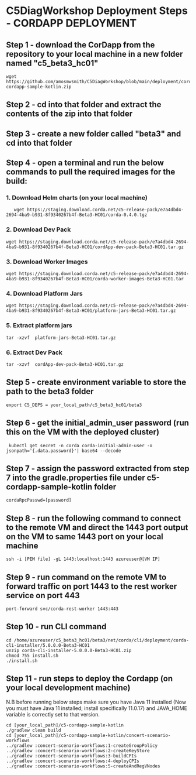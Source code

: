 # C5DiagWorkshop Deployment Steps - CORDAPP DEPLOYMENT

## Step 1 - download the CorDapp from the repository to your local machine in a new folder named "c5_beta3_hc01"

```
wget https://github.com/amosmwsmith/C5DiagWorkshop/blob/main/deployment/cordapp/c5-cordapp-sample-kotlin.zip
```

## Step 2 - cd into that folder and extract the contents of the zip into that folder

## Step 3 - create a new folder called "beta3" and cd into that folder

## Step 4 - open a terminal and run the below commands to pull the required images for the build:

### 1. Download Helm charts (on your local machine)
```
   wget https://staging.download.corda.net/c5-release-pack/e7a4dbd4-2694-4ba9-b931-8f9340267b4f-Beta3-HC01/corda-0.4.0.tgz 
```

### 2. Download Dev Pack
```
wget https://staging.download.corda.net/c5-release-pack/e7a4dbd4-2694-4ba9-b931-8f9340267b4f-Beta3-HC01/cordApp-dev-pack-Beta3-HC01.tar.gz
```

### 3. Download Worker Images
```
wget https://staging.download.corda.net/c5-release-pack/e7a4dbd4-2694-4ba9-b931-8f9340267b4f-Beta3-HC01/corda-worker-images-Beta3-HC01.tar
```

### 4. Download Platform Jars
```
wget https://staging.download.corda.net/c5-release-pack/e7a4dbd4-2694-4ba9-b931-8f9340267b4f-Beta3-HC01/platform-jars-Beta3-HC01.tar.gz
```

### 5. Extract platform jars

```
tar -xzvf  platform-jars-Beta3-HC01.tar.gz
```

### 6. Extract Dev Pack

```
tar -xzvf  cordApp-dev-pack-Beta3-HC01.tar.gz
```

## Step 5 - create environment variable to store the path to the beta3 folder

```
export C5_DEPS = your_local_path/c5_beta3_hc01/beta3
```

## Step 6 - get the initial_admin_user password (run this on the VM with the deployed cluster)

```
 kubectl get secret -n corda corda-initial-admin-user -o jsonpath='{.data.password}'| base64 --decode
 ```

## Step 7 - assign the password extracted from step 7 into the gradle.properties file under c5-cordapp-sample-kotlin folder

```
cordaRpcPasswd=[password]
```

## Step 8 - run the following command to connect to the remote VM and direct the 1443 port output on the VM to same 1443 port on your local machine

```
ssh -i [PEM file] -gL 1443:localhost:1443 azureuser@[VM IP]
```

## Step 9 - run command on the remote VM to forward traffic on port 1443 to the rest worker service on port 443 

```
port-forward svc/corda-rest-worker 1443:443
```
## Step 10 - run CLI command 

```
cd /home/azureuser/c5_beta3_hc01/beta3/net/corda/cli/deployment/corda-cli-installer/5.0.0.0-Beta3-HC01
unzip corda-cli-installer-5.0.0.0-Beta3-HC01.zip
chmod 755 install.sh
./install.sh
```

## Step 11 - run steps to deploy the Cordapp (on your local development machine)

N.B before running below steps make sure you have Java 11 installed (Now you must have Java 11 installed; install specifically 11.0.17) and JAVA_HOME variable is correctly set to that version.

```
cd [your_local_path]/c5-cordapp-sample-kotlin
./gradlew clean build
cd [your_local_path]/c5-cordapp-sample-kotlin/concert-scenario-workflows 
../gradlew :concert-scenario-workflows:1-createGroupPolicy
../gradlew :concert-scenario-workflows:2-createKeyStore
../gradlew :concert-scenario-workflows:3-buildCPIs
../gradlew :concert-scenario-workflows:4-deployCPIs
../gradlew :concert-scenario-workflows:5-createAndRegVNodes
```

